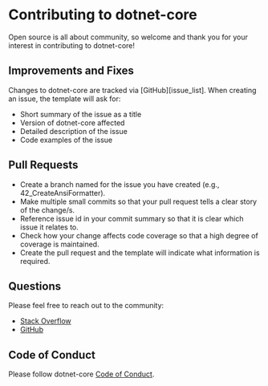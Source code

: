 # Contributing to dotnet-core

Open source is all about community, so welcome and thank you for your interest in contributing to dotnet-core!

## Improvements and Fixes

Changes to dotnet-core are tracked via [GitHub][issue_list]. When creating an issue, the template will ask for:

* Short summary of the issue as a title
* Version of dotnet-core affected
* Detailed description of the issue
* Code examples of the issue

## Pull Requests

* Create a branch named for the issue you have created (e.g., 42_CreateAnsiFormatter).
* Make multiple small commits so that your pull request tells a clear story of the change/s.
* Reference issue id in your commit summary so that it is clear which issue it relates to.
* Check how your change affects code coverage so that a high degree of coverage is maintained.
* Create the pull request and the template will indicate what information is required.

## Questions

Please feel free to reach out to the community:

 * [Stack Overflow](http://stackoverflow.com/questions/tagged/dotnetcore)
 * [GitHub](https://github.com/appshapes-org/dotnet-core/issues)

## Code of Conduct

Please follow dotnet-core [Code of Conduct](CODE_OF_CONDUCT.md).